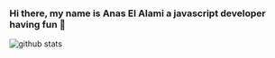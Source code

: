 ### Hi there, my name is Anas El Alami a javascript developer having fun 👋

![github stats](https://github-readme-stats.vercel.app/api?username=khofaai&theme=nord&show_icons=true&hide_border=true)
<!--
**khofaai/khofaai** is a ✨ _special_ ✨ repository because its `README.md` (this file) appears on your GitHub profile.

Here are some ideas to get you started:

- 🔭 I’m currently working on ...
- 🌱 I’m currently learning ...
- 👯 I’m looking to collaborate on ...
- 🤔 I’m looking for help with ...
- 💬 Ask me about ...
- 📫 How to reach me: ...
- 😄 Pronouns: ...
- ⚡ Fun fact: ...
-->
